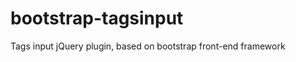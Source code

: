 bootstrap-tagsinput
===================

Tags input jQuery plugin, based on bootstrap front-end framework
